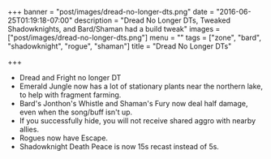 +++
banner = "post/images/dread-no-longer-dts.png"
date = "2016-06-25T01:19:18-07:00"
description = "Dread No Longer DTs, Tweaked Shadowknights, and Bard/Shaman had a build tweak"
images = ["post/images/dread-no-longer-dts.png"]
menu = ""
tags = ["zone", "bard", "shadowknight", "rogue", "shaman"]
title = "Dread No Longer DTs"

+++
* Dread and Fright no longer DT
* Emerald Jungle now has a lot of stationary plants near the northern lake, to help with fragment farming.
* Bard's Jonthon's Whistle and Shaman's Fury now deal half damage, even when the song/buff isn't up.
* If you successfully hide, you will not receive shared aggro with nearby allies.
* Rogues now have Escape.
* Shadowknight Death Peace is now 15s recast instead of 5s.
<!--more-->


